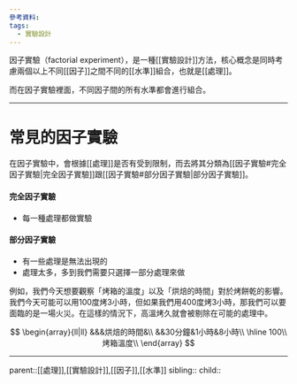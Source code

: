 ```yaml
---
參考資料:
tags:
  - 實驗設計
---
```

因子實驗（factorial experiment），是一種[[實驗設計]]方法，核心概念是同時考慮兩個以上不同[[因子]]之間不同的[[水準]]組合，也就是[[處理]]。

而在因子實驗裡面，不同因子間的所有水準都會進行組合。
- - -
# 常見的因子實驗
在因子實驗中，會根據[[處理]]是否有受到限制，而去將其分類為[[因子實驗#完全因子實驗|完全因子實驗]]跟[[因子實驗#部分因子實驗|部分因子實驗]]。
#### 完全因子實驗
- 每一種處理都做實驗
#### 部分因子實驗
- 有一些處理是無法出現的
- 處理太多，多到我們需要只選擇一部分處理來做

例如，我們今天想要觀察「烤箱的溫度」以及「烘焙的時間」對於烤餅乾的影響。
我們今天可能可以用100度烤3小時，但如果我們用400度烤3小時，那我們可以要面臨的是一場火災。在這樣的情況下，高溫烤久就會被剔除在可能的處理中。

$$
\begin{array}{ll|ll}
&&&烘焙的時間&\\
&&30分鐘&1小時&8小時\\
\hline
100\\
烤箱溫度\\
\end{array}
$$
- - -
parent::[[處理]],[[實驗設計]],[[因子]],[[水準]]
sibling::
child::